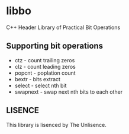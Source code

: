 # libbo

C++ Header Library of Practical Bit Operations

## Supporting bit operations

  - ctz - count trailing zeros
  - clz - count leading zeros
  - popcnt - poplation count
  - bextr - bits extract
  - select - select nth bit
  - swapnext - swap next nth bits to each other
  
  ## LISENCE
  This library is lisenced by The Unlisence.
